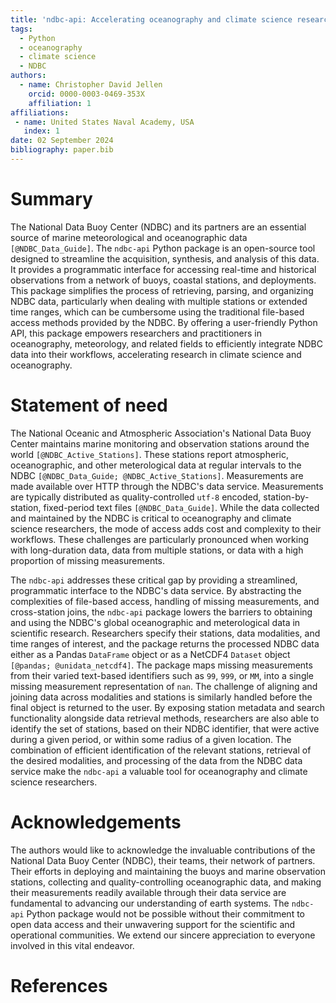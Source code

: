 ```yaml
---
title: 'ndbc-api: Accelerating oceanography and climate science research with Python'
tags:
  - Python
  - oceanography
  - climate science
  - NDBC
authors:
  - name: Christopher David Jellen
    orcid: 0000-0003-0469-353X
    affiliation: 1
affiliations:
 - name: United States Naval Academy, USA
   index: 1
date: 02 September 2024
bibliography: paper.bib
---
```


# Summary

The National Data Buoy Center (NDBC) and its partners are an essential source of marine meteorological and oceanographic data `[@NDBC_Data_Guide]`. The `ndbc-api` Python package is an open-source tool designed to streamline the acquisition, synthesis, and analysis of this data. It provides a programmatic interface for accessing real-time and historical observations from a network of buoys, coastal stations, and deployments. This package simplifies the process of retrieving, parsing, and organizing NDBC data, particularly when dealing with multiple stations or extended time ranges, which can be cumbersome using the traditional file-based access methods provided by the NDBC. By offering a user-friendly Python API, this package empowers researchers and practitioners in oceanography, meteorology, and related fields to efficiently integrate NDBC data into their workflows, accelerating research in climate science and oceanography.

# Statement of need

The National Oceanic and Atmospheric Association's National Data Buoy Center maintains marine monitoring and observation stations around the world `[@NDBC_Active_Stations]`. These stations report atmospheric, oceanographic, and other meterological data at regular intervals to the NDBC `[@NDBC_Data_Guide; @NDBC_Active_Stations]`. Measurements are made available over HTTP through the NDBC's data service. Measurements are typically distributed as quality-controlled `utf-8` encoded, station-by-station, fixed-period text files `[@NDBC_Data_Guide]`. While the data collected and maintained by the NDBC is critical to oceanography and climate science researchers, the mode of access adds cost and complexity to their workflows. These challenges are particularly pronounced when working with long-duration data, data from multiple stations, or data with a high proportion of missing measurements.

The `ndbc-api` addresses these critical gap by providing a streamlined, programmatic interface to the NDBC's data service. By abstracting the complexities of file-based access, handling of missing measurements, and cross-station joins, the `ndbc-api` package lowers the barriers to obtaining and using the NDBC's global oceanographic and meterological data in scientific research. Researchers specify their stations, data modalities, and time ranges of interest, and the package returns the processed NDBC data either as a Pandas `DataFrame` object or as a NetCDF4 `Dataset` object `[@pandas; @unidata_netcdf4]`. The package maps missing measurements from their varied text-based identifiers such as `99`, `999`, or `MM`, into a single missing measurement representation of `nan`. The challenge of aligning and joining data across modalities and stations is similarly handled before the final object is returned to the user. By exposing station metadata and search functionality alongside data retrieval methods, researchers are also able to identify the set of stations, based on their NDBC identifier, that were active during a given period, or within some radius of a given location. The combination of efficient identification of the relevant stations, retrieval of the desired modalities, and processing of the data from the NDBC data service make the `ndbc-api` a valuable tool for oceanography and climate science researchers.

# Acknowledgements

The authors would like to acknowledge the invaluable contributions of the National Data Buoy Center (NDBC), their teams, their network of partners. Their efforts in deploying and maintaining the buoys and marine observation stations, collecting and quality-controlling oceanographic data, and making their measurements readily available through their data service are fundamental to advancing our understanding of earth systems. The `ndbc-api` Python package would not be possible without their commitment to open data access and their unwavering support for the scientific and operational communities. We extend our sincere appreciation to everyone involved in this vital endeavor.

# References